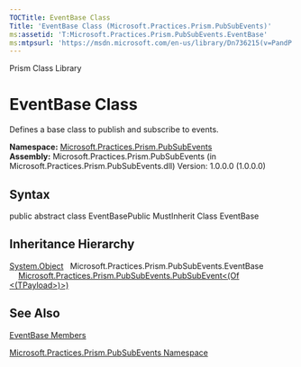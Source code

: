 ```yaml
---
TOCTitle: EventBase Class
Title: 'EventBase Class (Microsoft.Practices.Prism.PubSubEvents)'
ms:assetid: 'T:Microsoft.Practices.Prism.PubSubEvents.EventBase'
ms:mtpsurl: 'https://msdn.microsoft.com/en-us/library/Dn736215(v=PandP.50)'
---
```


Prism Class Library

EventBase Class
===============

Defines a base class to publish and subscribe to events.

**Namespace:** [Microsoft.Practices.Prism.PubSubEvents](https://msdn.microsoft.com/n:microsoft.practices.prism.pubsubevents)
**Assembly:** Microsoft.Practices.Prism.PubSubEvents (in Microsoft.Practices.Prism.PubSubEvents.dll) Version: 1.0.0.0 (1.0.0.0)

## Syntax


public abstract class EventBasePublic MustInherit Class EventBase

Inheritance Hierarchy
---------------------

<span id="familyToggle"></span>[System.Object](http://msdn.microsoft.com/en-us/library/e5kfa45b)
  Microsoft.Practices.Prism.PubSubEvents.EventBase
    [Microsoft.Practices.Prism.PubSubEvents.PubSubEvent&lt;(Of &lt;(TPayload&gt;)&gt;)](https://msdn.microsoft.com/t:microsoft.practices.prism.pubsubevents.pubsubevent%601)

See Also
--------


[EventBase Members](https://msdn.microsoft.com/allmembers.t:microsoft.practices.prism.pubsubevents.eventbase)

[Microsoft.Practices.Prism.PubSubEvents Namespace](https://msdn.microsoft.com/n:microsoft.practices.prism.pubsubevents)
